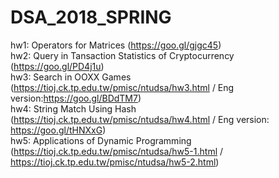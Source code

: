 # DSA_2018_SPRING

hw1: Operators for Matrices (https://goo.gl/gjgc45) <br />
hw2: Query in Tansaction Statistics of Cryptocurrency (https://goo.gl/PD4j1u) <br />
hw3: Search in OOXX Games (https://tioj.ck.tp.edu.tw/pmisc/ntudsa/hw3.html / Eng version:https://goo.gl/BDdTM7)  
hw4: String Match Using Hash (https://tioj.ck.tp.edu.tw/pmisc/ntudsa/hw4.html / Eng version: https://goo.gl/tHNXxG) <br />
hw5: Applications of Dynamic Programming (https://tioj.ck.tp.edu.tw/pmisc/ntudsa/hw5-1.html / https://tioj.ck.tp.edu.tw/pmisc/ntudsa/hw5-2.html) <br />

